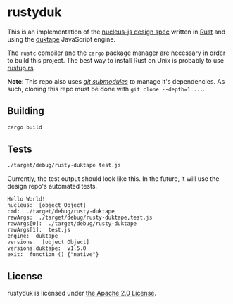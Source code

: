 # rustyduk

This is an implementation of the [nucleus-js design spec](https://github.com/nucleus-js/design) written in [Rust](https://www.rust-lang.org) and using the [duktape](http://duktape.org/) JavaScript engine.

The `rustc` compiler and the `cargo` package manager are necessary in order to build this project. The best way to install Rust on Unix is probably to use [rustup.rs](https://www.rustup.rs/).

**Note**: This repo also uses _[git submodules](https://chrisjean.com/git-submodules-adding-using-removing-and-updating/)_ to manage it's dependencies. As such, cloning this repo must be done with `git clone --depth=1 ...`.

## Building

```bash
cargo build
```

## Tests

```bash
./target/debug/rusty-duktape test.js
```

Currently, the test output should look like this. In the future, it will use the design repo's automated tests.

```
Hello World!
nucleus:  [object Object]
cmd:  ./target/debug/rusty-duktape
rawArgs:  ./target/debug/rusty-duktape,test.js
rawArgs[0]:  ./target/debug/rusty-duktape
rawArgs[1]:  test.js
engine:  duktape
versions:  [object Object]
versions.duktape:  v1.5.0
exit:  function () {"native"}
```

## License

rustyduk is licensed under [the Apache 2.0 License](LICENSE).
